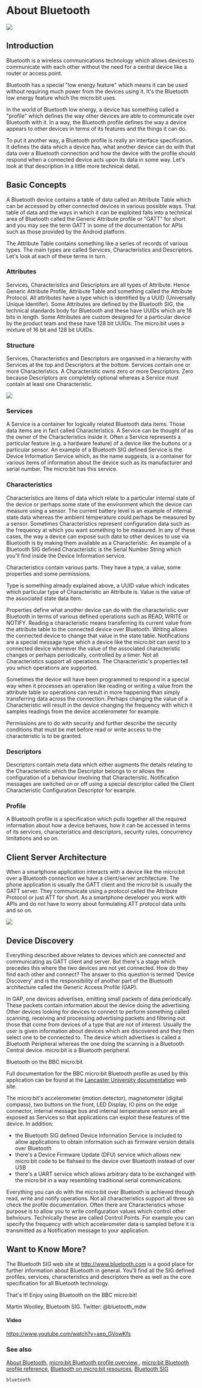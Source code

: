 # About Bluetooth

![](/static/bluetooth/Bluetooth_SIG.png)

## Introduction

Bluetooth is a wireless communications technology which allows devices to communicate with each other without the need for a central device like a router or access point.

Bluetooth has a special "low energy feature" which means it can be used without requiring much power from the devices using it. It's the Bluetooth low energy feature which the micro:bit uses.

In the world of Bluetooth low energy, a device has something called a "profile" which defines the way other devices are able to communicate over Bluetooth with it. In a way, the Bluetooth profile defines the way a device appears to other devices in terms of its features and the things it can do.

To put it another way, a Bluetooth profile is really an interface specification. It defines the data which a device has, what another device can do with that data over a Bluetooth connection and how the device with the profile should respond when a connected device acts upon its data in some way. Let's look at that description in a little more technical detail.

## Basic Concepts

A Bluetooth device contains a table of data called an Attribute Table which can be accessed by other connected devices in various possible ways. That table of data and the ways in which it can be exploited falls into a technical area of Bluetooth called the Generic Attribute profile or "GATT" for short and you may see the term GATT in some of the documentation for APIs such as those provided by the Android platform.

The Attribute Table contains something like a series of records of various types. The main types are called Services, Characteristics and Descriptors. Let's look at each of these terms in turn.

### Attributes

Services, Characteristics and Descriptors are all types of Attribute. Hence Generic Attribute Profile, Attribute Table and something called the Attribute Protocol. All attributes have a type which is identified by a UUID (Universally Unique Identifer). Some Attributes are defined by the Bluetooth SIG, the technical standards body for Bluetooth and these have UUIDs which are 16 bits in length. Some Attributes are custom designed for a particular device by the product team and these have 128 bit UUIDs. The micro:bit uses a mixture of 16 bit and 128 bit UUIDs.

### Structure

Services, Characteristics and Descriptors are organised in a hierarchy with Services at the top and Descriptors at the bottom. Services contain one or more Characteristics. A Characteristic owns zero or more Descriptors. Zero because Descriptors are completely optional whereas a Service must contain at least one Characteristic.

![](/static/bluetooth/gatt_hierarchy.png)
  
### Services

A Service is a container for logically related Bluetooth data items. Those data items are in fact called Characteristics. A Service can be thought of as the owner of the Characteristics inside it. Often a Service represents a particular feature (e.g. a hardware feature) of a device like the buttons or a particular sensor. An example of a Bluetooth SIG defined Service is the Device Information Service which, as the name suggests, is a container for various items of information about the device such as its manufacturer and serial number. The micro:bit has this service.

### Characteristics

Characteristics are items of data which relate to a particular internal state of the device or perhaps some state of the environment which the device can measure using a sensor. The current battery level is an example of internal state data whereas the ambient temperature could perhaps be measured by a sensor. Sometimes Characteristics represent configuration data such as the frequency at which you want something to be measured. In any of these cases, the way a device can expose such data to other devices to use via Bluetooth is by making them available as a Characteristic. An example of a Bluetooth SIG defined Characteristic is the Serial Number String which you'll find inside the Device Information service.

Characteristics contain various parts. They have a type, a value, some properties and some permissions.

Type is something already explained above, a UUID value which indicates which particular type of Characteristic an Attribute is. Value is the value of the associated state data item.

Properties define what another device can do with the characteristic over Bluetooth in terms of various defined operations such as READ, WRITE or NOTIFY. Reading a characteristic means transferring its current value from the attribute table to the connected device over Bluetooth. Writing allows the connected device to change that value in the state table. Notifications are a special message type which a device like the micro:bit can send to a connected device whenever the value of the associated characteristic changes or perhaps periodically, controlled by a timer. Not all Characteristics support all operations. The Characteristic's properties tell you which operations are supported.

Sometimes the device will have been programmed to respond in a special way when it processes an operation like reading or writing a value from the attribute table so operations can result in more happening than simply transferring data across the connection. Perhaps changing the value of a Characteristic will result in the device changing the frequency with which it samples readings from the device accelerometer for example.

Permissions are to do with security and further describe the security conditions that must be met before read or write access to the characteristic is to be granted.

### Descriptors

Descriptors contain meta data which either augments the details relating to the Characteristic which the Descriptor belongs to or allows the configuration of a behaviour involving that Characteristic. Notification messages are switched on or off using a special descriptor called the Client Characteristic Configuration Descriptor for example.

### Profile

A Bluetooth profile is a specification which pulls together all the required information about how a device behaves, how it can be accessed in terms of its services, characteristics and descriptors, security rules, concurrency limitations and so on.

## Client Server Architecture

When a smartphone application interacts with a device like the micro:bit over a Bluetooth connection we have a client/server architecture. The phone application is usually the GATT client and the micro:bit is usually the GATT server. They communicate using a protocol called the Attribute Protocol or just ATT for short. As a smartphone developer you work with APIs and do not have to worry about formulating ATT protocol data units and so on.

![](/static/bluetooth/services_and_GATT.png)

## Device Discovery

Everything described above relates to devices which are connected and communicating as GATT client and server. But there's a stage which precedes this where the two devices are not yet connected. How do they find each other and connect? The answer to this question is termed 'Device Discovery' and is the responsibility of another part of the Bluetooth architecture called the Generic Access Profile (GAP).

In GAP, one devices advertises, emitting small packets of data periodically. These packets contain information about the device doing the advertising. Other devices looking for devices to connect to perform something called scanning, receiving and processing advertising packets and filtering out those that come from devices of a type that are not of interest. Usually the user is given information about devices which are discovered and they then select one to be connected to. The device which advertises is called a Bluetooth Peripheral whereas the one doing the scanning is a Bluetooth Central device. micro:bit is a Bluetooth peripheral.

Bluetooth on the BBC micro:bit

Full documentation for the BBC micro:bit Bluetooth profile as used by this application can be found at the [Lancaster University documentation](http://lancaster-university.github.io/microbit-docs/ble/profile/) web site.

The micro:bit's accelerometer (motion detector), magnetometer (digital compass), two buttons on the front, LED Display, IO pins on the edge connector, internal message bus and internal temperature sensor are all exposed as Services so that applications can exploit these features of the device. In addition: 

* the Bluetooth SIG defined Device Information Service is included to allow applications to obtain information such as firmware version details over Bluetooth
* there's a Device Firmware Update (DFU) service which allows new micro:bit code to be flahsed to the device over Bluetooth instead of over USB
* there's a UART service which allows arbitrary data to be exchanged with the micro:bit in a way resembling traditional serial communications.

Everything you can do with the micro:bit over Bluetooth is achieved through read, write and notify operations. Not all characteristics support all three so check the profile documentation. Often there are Characteristics whose purpose is to allow you to write configuration values which control other behviours. Technically these are called Control Points. For example you can specify the frequency with which accelerometer data is sampled before it is transmitted as a Notification message to your application.

## Want to Know More?

The Bluetooth SIG web site at http://www.bluetooth.com is a good place for further information about Bluetooth in general. You'll find all the SIG defined profiles, services, characteristics and descriptors there as well as the core specification for all Bluetooth technology.

That's it! Enjoy using Bluetooth on the BBC micro:bit!

Martin Woolley, Bluetooth SIG. Twitter: @bluetooth_mdw

#### Video
https://www.youtube.com/watch?v=aep_GVowKfs


### See also

[About Bluetooth](/reference/bluetooth/about-bluetooth), [micro:bit Bluetooth profile overview ](http://lancaster-university.github.io/microbit-docs/ble/profile/), [micro:bit Bluetooth profile reference](http://lancaster-university.github.io/microbit-docs/resources/bluetooth/microbit-profile-V1.9-Level-2.pdf),  [Bluetooth on micro:bit resources](http://bluetooth-mdw.blogspot.co.uk/p/bbc-microbit.html), [Bluetooth SIG](https://www.bluetooth.com)

```package
bluetooth
```